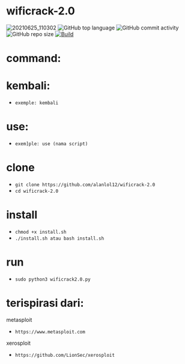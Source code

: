 # wificrack-2.0 
![20210625_110302](https://user-images.githubusercontent.com/81538835/123363554-508f1e00-d562-11eb-9afb-dabded8f2a60.png)
![GitHub top language](https://img.shields.io/github/languages/top/alanlol12/wificrack-2.0?logo=python) 
![GitHub commit activity](https://img.shields.io/github/commit-activity/m/alanlol12/wificrack-2.0?logo=linux) 
![GitHub repo size](https://img.shields.io/github/repo-size/alanlol12/wificrack-2.0?logo=kali%20linux)
[![Build](https://img.shields.io/badge/Supported_OS-linux-blue.svg)]()

# command:

#  kembali:
* `exemple: kembali`
#  use:
* `exem]ple: use (nama script)`

# clone
* `git clone https://github.com/alanlol12/wificrack-2.0`
*  `cd wificrack-2.0`
# install
* `chmod +x install.sh`
* `./install.sh atau bash install.sh`
# run
* `sudo python3 wificrack2.0.py`

# terispirasi dari:
metasploit
* `https://www.metasploit.com`

xerosploit
* `https://github.com/LionSec/xerosploit`
